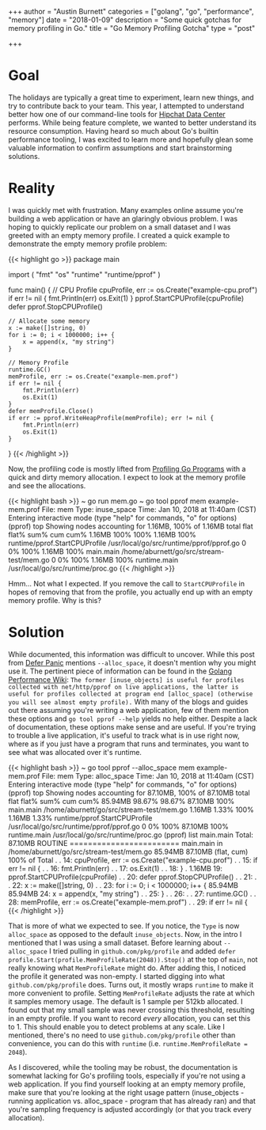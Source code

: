 +++
author = "Austin Burnett"
categories = ["golang", "go", "performance", "memory"]
date = "2018-01-09"
description = "Some quick gotchas for memory profiling in Go."
title = "Go Memory Profiling Gotcha"
type = "post"

+++

# Goal
The holidays are typically a great time to experiment, learn new things, and try to contribute back to your team. This year, I attempted to understand better how one of our command-line tools for [Hipchat Data Center](https://www.atlassian.com/software/hipchat/enterprise/data-center) performs. While being feature complete, we wanted to better understand its resource consumption. Having heard so much about Go's builtin performance tooling, I was excited to learn more and hopefully glean some valuable information to confirm assumptions and start brainstorming solutions.

# Reality

I was quickly met with frustration. Many examples online assume you're building a web application or have an glaringly obvious problem. I was hoping to quickly replicate our problem on a small dataset and I was greeted with an empty memory profile. I created a quick example to demonstrate the empty memory profile problem:

{{< highlight go >}}
package main

import (
    "fmt"
    "os"
    "runtime"
    "runtime/pprof"
)

func main() {
    // CPU Profile
    cpuProfile, err := os.Create("example-cpu.prof")
    if err != nil {
        fmt.Println(err)
        os.Exit(1)
    }
    pprof.StartCPUProfile(cpuProfile)
    defer pprof.StopCPUProfile()

    // Allocate some memory
    x := make([]string, 0)
    for i := 0; i < 1000000; i++ {
        x = append(x, "my string")
    }

    // Memory Profile
    runtime.GC()
    memProfile, err := os.Create("example-mem.prof")
    if err != nil {
        fmt.Println(err)
        os.Exit(1)
    }
    defer memProfile.Close()
    if err := pprof.WriteHeapProfile(memProfile); err != nil {
        fmt.Println(err)
        os.Exit(1)
    }
}
{{< /highlight >}}

Now, the profiling code is mostly lifted from [Profiling Go Programs](https://blog.golang.org/profiling-go-programs) with a quick and dirty memory allocation. I expect to look at the memory profile and see the allocations.

{{< highlight bash >}}
~ go run mem.go
~ go tool pprof mem example-mem.prof
File: mem
Type: inuse_space
Time: Jan 10, 2018 at 11:40am (CST)
Entering interactive mode (type "help" for commands, "o" for options)
(pprof) top
Showing nodes accounting for 1.16MB, 100% of 1.16MB total
      flat  flat%   sum%        cum   cum%
    1.16MB   100%   100%     1.16MB   100%  runtime/pprof.StartCPUProfile /usr/local/go/src/runtime/pprof/pprof.go
         0     0%   100%     1.16MB   100%  main.main /home/aburnett/go/src/stream-test/mem.go
         0     0%   100%     1.16MB   100%  runtime.main /usr/local/go/src/runtime/proc.go
{{< /highlight >}}

Hmm... Not what I expected. If you remove the call to `StartCPUProfile` in hopes of removing that from the profile, you actually end up with an empty memory profile. Why is this?

# Solution

While documented, this information was difficult to uncover. While this post from [Defer Panic](https://deferpanic.com/blog/understanding-golang-memory-usage/) mentions `--alloc_space`, it doesn't mention why you might use it. The pertinent piece of information can be found in the [Golang Performance Wiki](https://github.com/golang/go/wiki/Performance#memory-profiler): `The former [inuse_objects] is useful for profiles collected with net/http/pprof on live applications, the latter is useful for profiles collected at program end [alloc_space] (otherwise you will see almost empty profile).` With many of the blogs and guides out there assuming you're writing a web application, few of them mention these options and `go tool pprof --help` yields no help either. Despite a lack of documentation, these options make sense and are useful. If you're trying to trouble a live application, it's useful to track what is in use right now, where as if you just have a program that runs and terminates, you want to see what was allocated over it's runtime.

{{< highlight bash >}}
~ go tool pprof --alloc_space mem example-mem.prof
File: mem
Type: alloc_space
Time: Jan 10, 2018 at 11:40am (CST)
Entering interactive mode (type "help" for commands, "o" for options)
(pprof) top
Showing nodes accounting for 87.10MB, 100% of 87.10MB total
      flat  flat%   sum%        cum   cum%
   85.94MB 98.67% 98.67%    87.10MB   100%  main.main /home/aburnett/go/src/stream-test/mem.go
    1.16MB  1.33%   100%     1.16MB  1.33%  runtime/pprof.StartCPUProfile /usr/local/go/src/runtime/pprof/pprof.go
         0     0%   100%    87.10MB   100%  runtime.main /usr/local/go/src/runtime/proc.go
(pprof) list main.main
Total: 87.10MB
ROUTINE ======================== main.main in /home/aburnett/go/src/stream-test/mem.go
   85.94MB    87.10MB (flat, cum)   100% of Total
         .          .     14:   cpuProfile, err := os.Create("example-cpu.prof")
         .          .     15:   if err != nil {
         .          .     16:           fmt.Println(err)
         .          .     17:           os.Exit(1)
         .          .     18:   }
         .     1.16MB     19:   pprof.StartCPUProfile(cpuProfile)
         .          .     20:   defer pprof.StopCPUProfile()
         .          .     21:
         .          .     22:   x := make([]string, 0)
         .          .     23:   for i := 0; i < 1000000; i++ {
   85.94MB    85.94MB     24:           x = append(x, "my string")
         .          .     25:   }
         .          .     26:
         .          .     27:   runtime.GC()
         .          .     28:   memProfile, err := os.Create("example-mem.prof")
         .          .     29:   if err != nil {
{{< /highlight >}}

That is more of what we expected to see. If you notice, the `Type` is now `alloc_space` as opposed to the default `inuse_objects`. Now, in the intro I mentioned that I was using a small dataset. Before learning about `--alloc_space` I tried pulling in `github.com/pkg/profile` and added `defer profile.Start(profile.MemProfileRate(2048)).Stop()` at the top of `main`, not really knowing what `MemProfileRate` might do. After adding this, I noticed the profile it generated was non-empty. I started digging into what `github.com/pkg/profile` does. Turns out, it mostly wraps `runtime` to make it more convenient to profile. Setting `MemProfileRate` adjusts the rate at which it samples memory usage. The default is 1 sample per 512kb allocated. I found out that my small sample was never crossing this threshold, resulting in an empty profile. If you want to record _every_ allocation, you can set this to 1. This should enable you to detect problems at any scale. Like I mentioned, there's no need to use `github.com/pkg/profile` other than convenience, you can do this with `runtime` (i.e. `runtime.MemProfileRate = 2048`).

As I discovered, while the tooling may be robust, the documentation is somewhat lacking for Go's profiling tools, especially if you're not using a web application. If you find yourself looking at an empty memory profile, make sure that you're looking at the right usage pattern (inuse_objects - running application vs. alloc_space - program that has already ran) and that you're sampling frequency is adjusted accordingly (or that you track every allocation).

